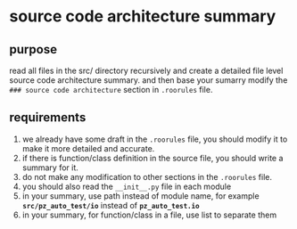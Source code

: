 # source code architecture summary

## purpose

read all files in the src/ directory recursively and create a detailed file level source code architecture summary.
and then base your sumarry modify the `### source code architecture` section in `.roorules` file.

## requirements

1. we already have some draft in the `.roorules` file, you should modify it to make it more detailed and accurate.
2. if there is function/class definition in the source file, you should write a summary for it.
3. do not make any modification to other sections in the `.roorules` file.
4. you should also read the `__init__.py` file in each module
5. in your summary, use path instead of module name, for example **`src/pz_auto_test/io`** instead of **`pz_auto_test.io`**
6. in your summary, for function/class in a file, use list to separate them

